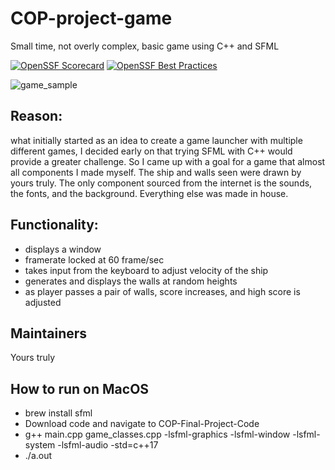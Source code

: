 # COP-project-game
Small time, not overly complex, basic game using C++ and SFML

[![OpenSSF Scorecard](https://api.securityscorecards.dev/projects/github.com/wcward3302/COP-Final-Project-Code/badge)](https://securityscorecards.dev/viewer/?uri=github.com/wcward3302/COP-Final-Project-Code)
[![OpenSSF Best Practices](https://www.bestpractices.dev/projects/8469/badge)](https://www.bestpractices.dev/projects/8469)


![game_sample](https://user-images.githubusercontent.com/122639149/234976748-88022279-8526-4e2a-be4b-b4431323bdfe.gif)

## Reason: 
what initially started as an idea to create a game launcher with multiple different games, I decided early on that trying SFML with C++ would provide a greater challenge. So I came up with a goal for a game that almost all components I made myself. The ship and walls seen were drawn by yours truly. The only component sourced from the internet is the sounds, the fonts, and the background. Everything else was made in house. 

## Functionality: 
- displays a window
- framerate locked at 60 frame/sec
- takes input from the keyboard to adjust velocity of the ship
- generates and displays the walls at random heights
- as player passes a pair of walls, score increases, and high score is adjusted

## Maintainers
Yours truly

## How to run on MacOS

- brew install sfml
- Download code and navigate to COP-Final-Project-Code
- g++ main.cpp game_classes.cpp -lsfml-graphics -lsfml-window -lsfml-system -lsfml-audio -std=c++17
- ./a.out

